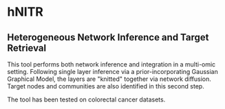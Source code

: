 # hNITR
## Heterogeneous Network Inference and Target Retrieval
This tool performs both network inference and integration in a multi-omic setting. Following single layer inference via a prior-incorporating Gaussian Graphical Model, the layers are "knitted" together via network diffusion. 
Target nodes and communities are also identified in this second step.

The tool has been tested on colorectal cancer datasets.
